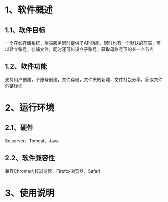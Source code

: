 # 1、软件概述

## 1.1、软件目标

一个在线存储系统，后端服务同时提供了API功能，同时也有一个默认的前端，可以建立账号，存储文件，同时还可以设立子账号，获取母账号下的某一个节点

## 1.2、软件功能

支持用户创建，子账号创建，文件存储，文件夹的新建，文件打包分享，获取文件外链标识

# 2、运行环境

## 2.1、硬件

Sqlserver、Tomcat、Java

## 2.2、软件兼容性

兼容Chrome内核浏览器，Firefox浏览器，Safari

# 3、使用说明



